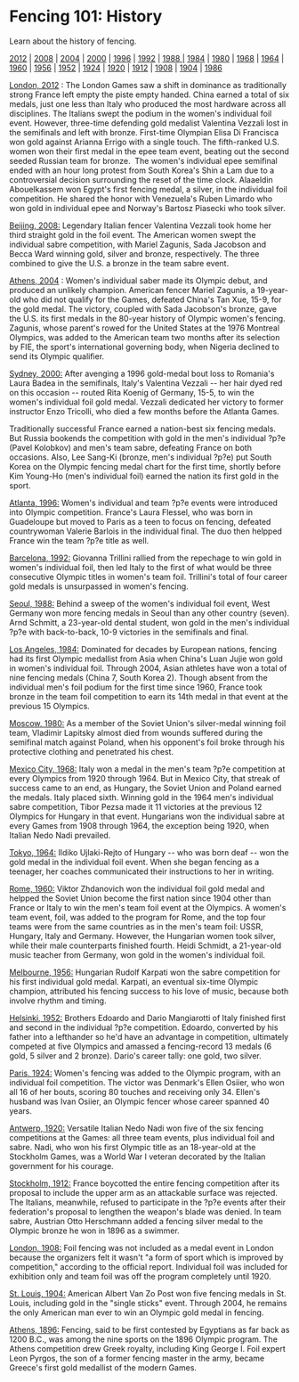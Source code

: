 Fencing 101: History
====================

Learn about the history of fencing.

[2012](#2012) | [2008](#2008) | [2004](#2004) | [2000](#2000) | [1996](#1996) | [1992](#1992) | [1988 |](#1988) [1984](#1984) | [1980](#1980) | [1968](#1968) | [1964](#1964) | [1960](#1960) | [1956](#1956) | [1952](#1952) | [1924](#1924) | [1920](#1920) | [1912](#1912) | [1908](#1908) | [1904](#1904) | [1986](#1986)

<a href="" id="2012">London, 2012</a> : The London Games saw a shift in dominance as traditionally strong France left empty the piste empty handed. China earned a total of six medals, just one less than Italy who produced the most hardware across all disciplines. The Italians swept the podium in the women's individual foil event. However, three-time defending gold medalist Valentina Vezzali lost in the semifinals and left with bronze. First-time Olympian Elisa Di Francisca won gold against Arianna Errigo with a single touch. The fifth-ranked U.S. women won their first medal in the epee team event, beating out the second seeded Russian team for bronze.  The women's individual epee semifinal ended with an hour long protest from South Korea's Shin a Lam due to a controversial decision surrounding the reset of the time clock. Alaaeldin Abouelkassem won Egypt's first fencing medal, a silver, in the individual foil competition. He shared the honor with Venezuela's Ruben Limardo who won gold in individual epee and Norway's Bartosz Piasecki who took silver.

<a href="" id="2008">Beijing, 2008:</a> Legendary Italian fencer Valentina Vezzali took home her third straight gold in the foil event. The American women swept the individual sabre competition, with Mariel Zagunis, Sada Jacobson and Becca Ward winning gold, silver and bronze, respectively. The three combined to give the U.S. a bronze in the team sabre event.

<a href="" id="2004">Athens, 2004</a> : Women's individual saber made its Olympic debut, and produced an unlikely champion. American fencer Mariel Zagunis, a 19-year-old who did not qualify for the Games, defeated China's Tan Xue, 15-9, for the gold medal. The victory, coupled with Sada Jacobson's bronze, gave the U.S. its first medals in the 80-year history of Olympic women's fencing. Zagunis, whose parent's rowed for the United States at the 1976 Montreal Olympics, was added to the American team two months after its selection by FIE, the sport's international governing body, when Nigeria declined to send its Olympic qualifier.

<a href="" id="2000">Sydney, 2000:</a> After avenging a 1996 gold-medal bout loss to Romania's Laura Badea in the semifinals, Italy's Valentina Vezzali -- her hair dyed red on this occasion -- routed Rita Koenig of Germany, 15-5, to win the women's individual foil gold medal. Vezzali dedicated her victory to former instructor Enzo Tricolli, who died a few months before the Atlanta Games.

Traditionally successful France earned a nation-best six fencing medals. But Russia bookends the competition with gold in the men's individual ?p?e (Pavel Kolobkov) and men's team sabre, defeating France on both occasions. Also, Lee Sang-Ki (bronze, men's individual ?p?e) put South Korea on the Olympic fencing medal chart for the first time, shortly before Kim Young-Ho (men's individual foil) earned the nation its first gold in the sport.

<a href="" id="1996">Atlanta, 1996:</a> Women's individual and team ?p?e events were introduced into Olympic competition. France's Laura Flessel, who was born in Guadeloupe but moved to Paris as a teen to focus on fencing, defeated countrywoman Valerie Barlois in the individual final. The duo then helpped France win the team ?p?e title as well.

<a href="" id="1992">Barcelona, 1992:</a> Giovanna Trillini rallied from the repechage to win gold in women's individual foil, then led Italy to the first of what would be three consecutive Olympic titles in women's team foil. Trillini's total of four career gold medals is unsurpassed in women's fencing.

<a href="" id="1988">Seoul, 1988:</a> Behind a sweep of the women's individual foil event, West Germany won more fencing medals in Seoul than any other country (seven). Arnd Schmitt, a 23-year-old dental student, won gold in the men's individual ?p?e with back-to-back, 10-9 victories in the semifinals and final.

<a href="" id="1984">Los Angeles, 1984:</a> Dominated for decades by European nations, fencing had its first Olympic medallist from Asia when China's Luan Jujie won gold in women's individual foil. Through 2004, Asian athletes have won a total of nine fencing medals (China 7, South Korea 2). Though absent from the individual men's foil podium for the first time since 1960, France took bronze in the team foil competition to earn its 14th medal in that event at the previous 15 Olympics.

<a href="" id="1980">Moscow, 1980:</a> As a member of the Soviet Union's silver-medal winning foil team, Vladimir Lapitsky almost died from wounds suffered during the semifinal match against Poland, when his opponent's foil broke through his protective clothing and penetrated his chest.

<a href="" id="1968">Mexico City, 1968:</a> Italy won a medal in the men's team ?p?e competition at every Olympics from 1920 through 1964. But in Mexico City, that streak of success came to an end, as Hungary, the Soviet Union and Poland earned the medals. Italy placed sixth. Winning gold in the 1964 men's individual sabre competition, Tibor Pezsa made it 11 victories at the previous 12 Olympics for Hungary in that event. Hungarians won the individual sabre at every Games from 1908 through 1964, the exception being 1920, when Italian Nedo Nadi prevailed.

<a href="" id="1964">Tokyo, 1964:</a> Ildiko Ujlaki-Rejto of Hungary -- who was born deaf -- won the gold medal in the individual foil event. When she began fencing as a teenager, her coaches communicated their instructions to her in writing.

<a href="" id="1960">Rome, 1960:</a> Viktor Zhdanovich won the individual foil gold medal and helpped the Soviet Union become the first nation since 1904 other than France or Italy to win the men's team foil event at the Olympics. A women's team event, foil, was added to the program for Rome, and the top four teams were from the same countries as in the men's team foil: USSR, Hungary, Italy and Germany. However, the Hungarian women took silver, while their male counterparts finished fourth. Heidi Schmidt, a 21-year-old music teacher from Germany, won gold in the women's individual foil.

<a href="" id="1956">Melbourne, 1956:</a> Hungarian Rudolf Karpati won the sabre competition for his first individual gold medal. Karpati, an eventual six-time Olympic champion, attributed his fencing success to his love of music, because both involve rhythm and timing.

<a href="" id="1952">Helsinki, 1952:</a> Brothers Edoardo and Dario Mangiarotti of Italy finished first and second in the individual ?p?e competition. Edoardo, converted by his father into a lefthander so he'd have an advantage in competition, ultimately competed at five Olympics and amassed a fencing-record 13 medals (6 gold, 5 silver and 2 bronze). Dario's career tally: one gold, two silver.

<a href="" id="1924">Paris, 1924:</a> Women's fencing was added to the Olympic program, with an individual foil competition. The victor was Denmark's Ellen Osiier, who won all 16 of her bouts, scoring 80 touches and receiving only 34. Ellen's husband was Ivan Osiier, an Olympic fencer whose career spanned 40 years.

<a href="" id="1920">Antwerp, 1920:</a> Versatile Italian Nedo Nadi won five of the six fencing competitions at the Games: all three team events, plus individual foil and sabre. Nadi, who won his first Olympic title as an 18-year-old at the Stockholm Games, was a World War I veteran decorated by the Italian government for his courage.

<a href="" id="1912">Stockholm, 1912:</a> France boycotted the entire fencing competition after its proposal to include the upper arm as an attackable surface was rejected. The Italians, meanwhile, refused to participate in the ?p?e events after their federation's proposal to lengthen the weapon's blade was denied. In team sabre, Austrian Otto Herschmann added a fencing silver medal to the Olympic bronze he won in 1896 as a swimmer.

<a href="" id="1908">London, 1908:</a> Foil fencing was not included as a medal event in London because the organizers felt it wasn't "a form of sport which is improved by competition," according to the official report. Individual foil was included for exhibition only and team foil was off the program completely until 1920.

<a href="" id="1904">St. Louis, 1904:</a> American Albert Van Zo Post won five fencing medals in St. Louis, including gold in the "single sticks" event. Through 2004, he remains the only American man ever to win an Olympic gold medal in fencing.

<a href="" id="1986">Athens, 1896:</a> Fencing, said to be first contested by Egyptians as far back as 1200 B.C., was among the nine sports on the 1896 Olympic program. The Athens competition drew Greek royalty, including King George I. Foil expert Leon Pyrgos, the son of a former fencing master in the army, became Greece's first gold medallist of the modern Games.


